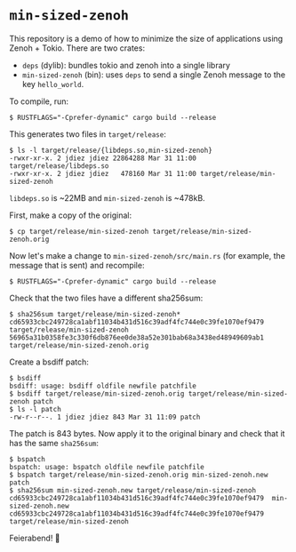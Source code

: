 # `min-sized-zenoh`

This repository is a demo of how to minimize the size of applications using Zenoh + Tokio.
There are two crates:

- `deps` (dylib): bundles tokio and zenoh into a single library
- `min-sized-zenoh` (bin): uses `deps` to send a single Zenoh message to the key `hello_world`.

To compile, run:

    $ RUSTFLAGS="-Cprefer-dynamic" cargo build --release

This generates two files in `target/release`:

    $ ls -l target/release/{libdeps.so,min-sized-zenoh}
    -rwxr-xr-x. 2 jdiez jdiez 22864288 Mar 31 11:00 target/release/libdeps.so
    -rwxr-xr-x. 2 jdiez jdiez   478160 Mar 31 11:00 target/release/min-sized-zenoh

`libdeps.so` is ~22MB and `min-sized-zenoh` is ~478kB.

First, make a copy of the original:

    $ cp target/release/min-sized-zenoh target/release/min-sized-zenoh.orig

Now let's make a change to `min-sized-zenoh/src/main.rs` (for example, the message that is sent) and recompile:

    $ RUSTFLAGS="-Cprefer-dynamic" cargo build --release

Check that the two files have a different sha256sum:

    $ sha256sum target/release/min-sized-zenoh*
    cd65933cbc249728ca1abf11034b431d516c39adf4fc744e0c39fe1070ef9479  target/release/min-sized-zenoh
    56965a31b0358fe3c330f6db876ee0de38a52e301bab68a3438ed48949609ab1  target/release/min-sized-zenoh.orig

Create a bsdiff patch:

    $ bsdiff
    bsdiff: usage: bsdiff oldfile newfile patchfile
    $ bsdiff target/release/min-sized-zenoh.orig target/release/min-sized-zenoh patch
    $ ls -l patch
    -rw-r--r--. 1 jdiez jdiez 843 Mar 31 11:09 patch

The patch is 843 bytes.
Now apply it to the original binary and check that it has the same `sha256sum`: 

    $ bspatch
    bspatch: usage: bspatch oldfile newfile patchfile
    $ bspatch target/release/min-sized-zenoh.orig min-sized-zenoh.new patch
    $ sha256sum min-sized-zenoh.new target/release/min-sized-zenoh
    cd65933cbc249728ca1abf11034b431d516c39adf4fc744e0c39fe1070ef9479  min-sized-zenoh.new
    cd65933cbc249728ca1abf11034b431d516c39adf4fc744e0c39fe1070ef9479  target/release/min-sized-zenoh

Feierabend! 🎉 

